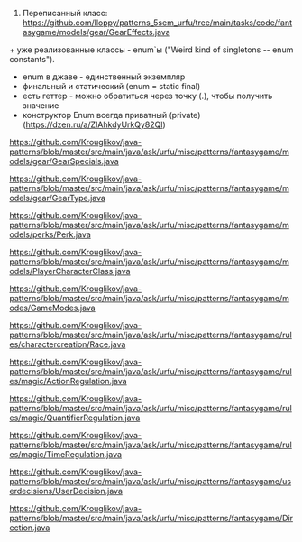 
1. Переписанный класс:
https://github.com/lloppy/patterns_5sem_urfu/tree/main/tasks/code/fantasygame/models/gear/GearEffects.java



\+ уже реализованные классы - enum\`ы ("Weird kind of singletons -- enum constants").

- enum в джаве - единственный экземпляр
- финальный и статический (enum = static final)
- есть геттер - можно обратиться через точку (.), чтобы получить значение
-  конструктор Enum всегда приватный (private) (https://dzen.ru/a/ZIAhkdyUrkQy82Ql)

https://github.com/Krouglikov/java-patterns/blob/master/src/main/java/ask/urfu/misc/patterns/fantasygame/models/gear/GearSpecials.java

https://github.com/Krouglikov/java-patterns/blob/master/src/main/java/ask/urfu/misc/patterns/fantasygame/models/gear/GearType.java

https://github.com/Krouglikov/java-patterns/blob/master/src/main/java/ask/urfu/misc/patterns/fantasygame/models/perks/Perk.java

https://github.com/Krouglikov/java-patterns/blob/master/src/main/java/ask/urfu/misc/patterns/fantasygame/models/PlayerCharacterClass.java

https://github.com/Krouglikov/java-patterns/blob/master/src/main/java/ask/urfu/misc/patterns/fantasygame/modes/GameModes.java

https://github.com/Krouglikov/java-patterns/blob/master/src/main/java/ask/urfu/misc/patterns/fantasygame/rules/charactercreation/Race.java

https://github.com/Krouglikov/java-patterns/blob/master/src/main/java/ask/urfu/misc/patterns/fantasygame/rules/magic/ActionRegulation.java

https://github.com/Krouglikov/java-patterns/blob/master/src/main/java/ask/urfu/misc/patterns/fantasygame/rules/magic/QuantifierRegulation.java

https://github.com/Krouglikov/java-patterns/blob/master/src/main/java/ask/urfu/misc/patterns/fantasygame/rules/magic/TimeRegulation.java

https://github.com/Krouglikov/java-patterns/blob/master/src/main/java/ask/urfu/misc/patterns/fantasygame/userdecisions/UserDecision.java

https://github.com/Krouglikov/java-patterns/blob/master/src/main/java/ask/urfu/misc/patterns/fantasygame/Direction.java
